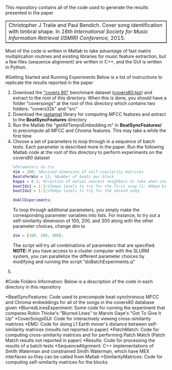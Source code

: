 This repository contains all of the code used to generate the results presented in the paper

<table border = "1"><tr><td>
Christopher J Tralie and Paul Bendich. Cover song identification with timbral shape. In <i>16th International
Society for Music Information Retrieval (ISMIR) Conference,</i> 2015.
</td></tr></table>

Most of the code is written in Matlab to take advantage of fast matrix multiplication routines and existing libraries for music feature extraction, but a few files (sequence alignment) are written in C++, and the GUI is written in Python.

#Getting Started and Running Experiments
Below is a list of instructions to replicate the results reported in the paper

<ol>
<li>Download the <a href = "http://labrosa.ee.columbia.edu/projects/coversongs/covers80/">"covers 80"</a> benchmark dataset (<a href = "http://labrosa.ee.columbia.edu/projects/coversongs/covers80/covers80.tgz">covers80.tgz</a>) and extract to the root of this directory.  When this is done, you should have a folder "coversongs" at the root of this directory which contains two folders: "covers32k" and "src"</li>
<li>Download the <a href = "http://labrosa.ee.columbia.edu/matlab/rastamat/">rastamat</a> library for computing MFCC features and extract to the <b>BeatSyncFeatures</b> directory</li>
<li>Run the Matlab file "getAllTempoEmbedding.m" in <b>BeatSyncFeatures/</b> to precompute all MFCC and Chroma features.  This may take a while the first time</li>
<li>Choose a set of parameters to loop through in a sequence of batch tests.  Each parameter is described more in the paper.  Run the following Matlab code at the root of this directory to perform experiments on the covers80 dataset

~~~~~ matlab
%Parameters to try
dim = 200; %Resized dimension of self-similarity matrices
BeatsPerWin = 12; %Number of beats per block
Kappa = 0.1; %Fraction of mutual nearest neighbors to take when converting a cross-similarity matrix to a binary cross-similarity matrix
beatIdx1 = 1:3;%Tempo levels to try for the first song (1: 60bpm bias, 2: 120bmp bias, 3:180bmp bias)
beatIdx2 = 1:3;%Tempo levels to try for the second song

doAllExperiments;
~~~~~

To loop through additional parameters, you simply make the corresponding parameter variables into lists.  For instance, to try out a self-similarity dimension of 100, 200, and 300 along with the other parameter choices, change dim to
~~~~~ matlab
dim = [100, 200, 300];
~~~~~

The script will try all combinations of parameters that are specified.  
<b>NOTE:</b> If you have access to a cluster computer with the SLURM system, you can parallelize the different parameter choices by modifying and running the script "doBatchExperiments.q"
</li>

<li>

</li>

</ol>



#Code Folders Information:
Below is a description of the code in each directory in this repository

*BeatSyncFeatures: Code used to precompute beat-synchronous MFCC and Chroma embeddings for all of the songs in the covers80 database given
*BlurredLinesExperiment: Some code for running the experiment that compares Robin Thicke's "Blurred Lines" to Marvin Gaye's "Got To Give It Up"
*CoverSongsGUI: Code for interactively viewing cross-similarity matrices
*EMD: Code for doing L1 Earth mover's distance between self-similarity matrices (results not reported in paper)
*PatchMatch: Code for computing cross-similarity matrices and for performing Patch Match (Patch Match results not reported in paper)
*Results: Code for processing the results of a batch tests
*SequenceAlignment: C++ implementations of Smith Waterman and constrained Smith Waterman, which have MEX interfaces so they can be called from Matlab
*SimilarityMatrices: Code for computing self-similarity matrices for the blocks 

